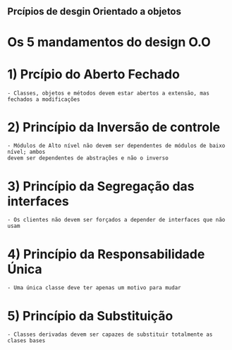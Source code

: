 ## Prcípios de desgin Orientado a objetos ## 

# Os 5 mandamentos do design O.O

# 1) Prcípio do Aberto Fechado
    - Classes, objetos e métodos devem estar abertos a extensão, mas fechados a modificações

# 2) Princípio da Inversão de controle 
    - Módulos de Alto nível não devem ser dependentes de módulos de baixo nível; ambos
    devem ser dependentes de abstrações e não o inverso

# 3) Princípio da Segregação das interfaces 
    - Os clientes não devem ser forçados a depender de interfaces que não usam

# 4) Princípio da Responsabilidade Única 
    - Uma única classe deve ter apenas um motivo para mudar

# 5) Princípio da Substituição
    - Classes derivadas devem ser capazes de substituir totalmente as clases bases